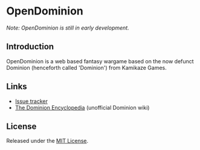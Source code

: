 # OpenDominion

*Note: OpenDominion is still in early development.*

## Introduction

OpenDominion is a web based fantasy wargame based on the now defunct Dominion (henceforth called 'Dominion') from Kamikaze Games.

## Links

* [Issue tracker](https://github.com/WaveHack/OpenDominion/issues)
* [The Dominion Encyclopedia](http://dominion.lykanthropos.com/wiki/index.php/Main_Page) (unofficial Dominion wiki)

## License

Released under the [MIT License](http://www.opensource.org/licenses/mit-license.php).
